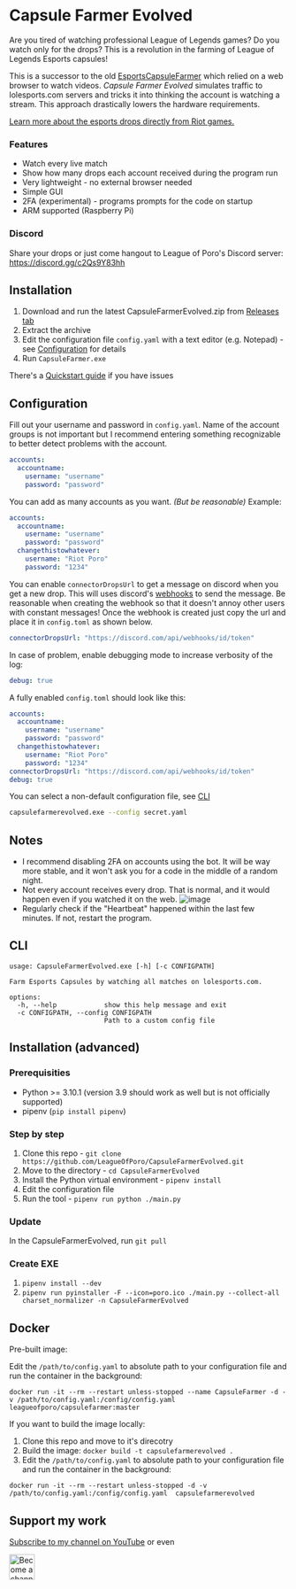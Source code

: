 # Capsule Farmer Evolved

Are you tired of watching professional League of Legends games? Do you watch only for the drops? This is a revolution in the farming of League of Legends Esports capsules!

This is a successor to the old [EsportsCapsuleFarmer](https://github.com/LeagueOfPoro/EsportsCapsuleFarmer) which relied on a web browser to watch videos. _Capsule Farmer Evolved_ simulates traffic to lolesports.com servers and tricks it into thinking the account is watching a stream. This approach drastically lowers the hardware requirements.

[Learn more about the esports drops directly from Riot games.](https://lolesports.com/article/lol-esports-2022-season-rewards-and-drops-update!/blt4ae38b4643f45741)

### Features

- Watch every live match
- Show how many drops each account received during the program run
- Very lightweight - no external browser needed
- Simple GUI
- 2FA (experimental) - programs prompts for the code on startup
- ARM supported (Raspberry Pi)

### Discord

Share your drops or just come hangout to League of Poro's Discord server: https://discord.gg/c2Qs9Y83hh

## Installation

1. Download and run the latest CapsuleFarmerEvolved.zip from [Releases tab](https://github.com/LeagueOfPoro/CapsuleFarmerEvolved/releases/latest)
2. Extract the archive
3. Edit the configuration file `config.yaml` with a text editor (e.g. Notepad) - see [Configuration](#configuration) for details
4. Run `CapsuleFarmer.exe`

There's a [Quickstart guide](https://github.com/LeagueOfPoro/CapsuleFarmerEvolved/wiki/Quickstart-guide) if you have issues

## Configuration

Fill out your username and password in `config.yaml`. Name of the account groups is not important but I recommend entering something recognizable to better detect problems with the account.

```yaml
accounts:
  accountname:
    username: "username"
    password: "password"
```

You can add as many accounts as you want. _(But be reasonable)_ Example:

```yaml
accounts:
  accountname:
    username: "username"
    password: "password"
  changethistowhatever:
    username: "Riot Poro"
    password: "1234"
```

You can enable `connectorDropsUrl` to get a message on discord when you get a new drop.
This will uses discord's [webhooks](https://support.discord.com/hc/en-us/articles/228383668-Intro-to-Webhooks) to send the message. Be reasonable when creating the webhook so that it doesn't annoy other users with constant messages! Once the webhook is created just copy the url and place it in `config.toml` as shown below.

```yaml
connectorDropsUrl: "https://discord.com/api/webhooks/id/token"
```

In case of problem, enable debugging mode to increase verbosity of the log:

```yaml
debug: true
```

A fully enabled `config.toml` should look like this:

```yaml
accounts:
  accountname:
    username: "username"
    password: "password"
  changethistowhatever:
    username: "Riot Poro"
    password: "1234"
connectorDropsUrl: "https://discord.com/api/webhooks/id/token"
debug: true
```

You can select a non-default configuration file, see [CLI](#cli)

```bash
capsulefarmerevolved.exe --config secret.yaml
```

## Notes

- I recommend disabling 2FA on accounts using the bot. It will be way more stable, and it won't ask you for a code in the middle of a random night.
- Not every account receives every drop. That is normal, and it would happen even if you watched it on the web.
  ![image](https://user-images.githubusercontent.com/95635582/215994461-4f613b76-0e96-4b1a-b138-f1caa748df65.png)
- Regularly check if the "Heartbeat" happened within the last few minutes. If not, restart the program.

## CLI

```
usage: CapsuleFarmerEvolved.exe [-h] [-c CONFIGPATH]

Farm Esports Capsules by watching all matches on lolesports.com.

options:
  -h, --help            show this help message and exit
  -c CONFIGPATH, --config CONFIGPATH
                        Path to a custom config file
```

## Installation (advanced)

### Prerequisities

- Python >= 3.10.1 (version 3.9 should work as well but is not officially supported)
- pipenv (`pip install pipenv`)

### Step by step

1. Clone this repo - `git clone https://github.com/LeagueOfPoro/CapsuleFarmerEvolved.git`
2. Move to the directory - `cd CapsuleFarmerEvolved`
3. Install the Python virtual environment - `pipenv install`
4. Edit the configuration file
5. Run the tool - `pipenv run python ./main.py`

### Update

In the CapsuleFarmerEvolved, run `git pull`

### Create EXE

1.  `pipenv install --dev`
2.  `pipenv run pyinstaller -F --icon=poro.ico ./main.py --collect-all charset_normalizer -n CapsuleFarmerEvolved`

## Docker

Pre-built image:

Edit the `/path/to/config.yaml` to absolute path to your configuration file and run the container in the background:

```
docker run -it --rm --restart unless-stopped --name CapsuleFarmer -d -v /path/to/config.yaml:/config/config.yaml  leagueofporo/capsulefarmer:master
```

If you want to build the image locally:

1. Clone this repo and move to it's direcotry
2. Build the image: `docker build -t capsulefarmerevolved .`
3. Edit the `/path/to/config.yaml` to absolute path to your configuration file and run the container in the background:

```docker
docker run -it --rm --restart unless-stopped -d -v /path/to/config.yaml:/config/config.yaml  capsulefarmerevolved
```

## Support my work

[Subscribe to my channel on YouTube](https://www.youtube.com/channel/UCwgpdTScSd788qILhLnyyyw?sub_confirmation=1) or even

<a href='https://www.youtube.com/channel/UCwgpdTScSd788qILhLnyyyw/join' target='_blank'><img height='35' style='border:0px;height:46px;' src='https://share.leagueofporo.com/yt_member.png' border='0' alt='Become a channel member on YouTube' />
